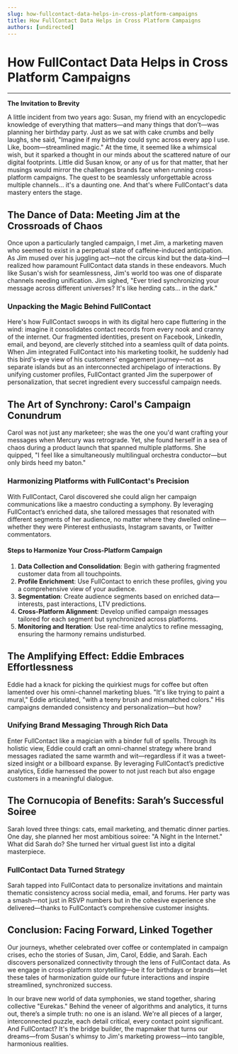```yaml
---
slug: how-fullcontact-data-helps-in-cross-platform-campaigns
title: How FullContact Data Helps in Cross Platform Campaigns
authors: [undirected]
---
```



# How FullContact Data Helps in Cross Platform Campaigns

---

**The Invitation to Brevity**

A little incident from two years ago: Susan, my friend with an encyclopedic knowledge of everything that matters—and many things that don’t—was planning her birthday party. Just as we sat with cake crumbs and belly laughs, she said, "Imagine if my birthday could sync across every app I use. Like, boom—streamlined magic." At the time, it seemed like a whimsical wish, but it sparked a thought in our minds about the scattered nature of our digital footprints. Little did Susan know, or any of us for that matter, that her musings would mirror the challenges brands face when running cross-platform campaigns. The quest to be seamlessly unforgettable across multiple channels… it's a daunting one. And that's where FullContact's data mastery enters the stage.

## The Dance of Data: Meeting Jim at the Crossroads of Chaos

Once upon a particularly tangled campaign, I met Jim, a marketing maven who seemed to exist in a perpetual state of caffeine-induced anticipation. As Jim mused over his juggling act—not the circus kind but the data-kind—I realized how paramount FullContact data stands in these endeavors. Much like Susan's wish for seamlessness, Jim's world too was one of disparate channels needing unification. Jim sighed, "Ever tried synchronizing your message across different universes? It's like herding cats… in the dark."

### Unpacking the Magic Behind FullContact

Here's how FullContact swoops in with its digital hero cape fluttering in the wind: imagine it consolidates contact records from every nook and cranny of the internet. Our fragmented identities, present on Facebook, LinkedIn, email, and beyond, are cleverly stitched into a seamless quilt of data points. When Jim integrated FullContact into his marketing toolkit, he suddenly had this bird's-eye view of his customers' engagement journey—not as separate islands but as an interconnected archipelago of interactions. By unifying customer profiles, FullContact granted Jim the superpower of personalization, that secret ingredient every successful campaign needs.

## The Art of Synchrony: Carol's Campaign Conundrum

Carol was not just any marketeer; she was the one you'd want crafting your messages when Mercury was retrograde. Yet, she found herself in a sea of chaos during a product launch that spanned multiple platforms. She quipped, "I feel like a simultaneously multilingual orchestra conductor—but only birds heed my baton."

### Harmonizing Platforms with FullContact's Precision

With FullContact, Carol discovered she could align her campaign communications like a maestro conducting a symphony. By leveraging FullContact’s enriched data, she tailored messages that resonated with different segments of her audience, no matter where they dwelled online—whether they were Pinterest enthusiasts, Instagram savants, or Twitter commentators.

#### Steps to Harmonize Your Cross-Platform Campaign

1. **Data Collection and Consolidation**: Begin with gathering fragmented customer data from all touchpoints.
2. **Profile Enrichment**: Use FullContact to enrich these profiles, giving you a comprehensive view of your audience.
3. **Segmentation**: Create audience segments based on enriched data—interests, past interactions, LTV predictions.
4. **Cross-Platform Alignment**: Develop unified campaign messages tailored for each segment but synchronized across platforms.
5. **Monitoring and Iteration**: Use real-time analytics to refine messaging, ensuring the harmony remains undisturbed.

## The Amplifying Effect: Eddie Embraces Effortlessness

Eddie had a knack for picking the quirkiest mugs for coffee but often lamented over his omni-channel marketing blues. "It's like trying to paint a mural," Eddie articulated, "with a teeny brush and mismatched colors." His campaigns demanded consistency and personalization—but how?

### Unifying Brand Messaging Through Rich Data

Enter FullContact like a magician with a binder full of spells. Through its holistic view, Eddie could craft an omni-channel strategy where brand messages radiated the same warmth and wit—regardless if it was a tweet-sized insight or a billboard expanse. By leveraging FullContact’s predictive analytics, Eddie harnessed the power to not just reach but also engage customers in a meaningful dialogue.

## The Cornucopia of Benefits: Sarah’s Successful Soiree

Sarah loved three things: cats, email marketing, and thematic dinner parties. One day, she planned her most ambitious soiree: "A Night in the Internet." What did Sarah do? She turned her virtual guest list into a digital masterpiece.

### FullContact Data Turned Strategy

Sarah tapped into FullContact data to personalize invitations and maintain thematic consistency across social media, email, and forums. Her party was a smash—not just in RSVP numbers but in the cohesive experience she delivered—thanks to FullContact’s comprehensive customer insights.

## Conclusion: Facing Forward, Linked Together

Our journeys, whether celebrated over coffee or contemplated in campaign crises, echo the stories of Susan, Jim, Carol, Eddie, and Sarah. Each discovers personalized connectivity through the lens of FullContact data. As we engage in cross-platform storytelling—be it for birthdays or brands—let these tales of harmonization guide our future interactions and inspire streamlined, synchronized success.

In our brave new world of data symphonies, we stand together, sharing collective "Eurekas." Behind the veneer of algorithms and analytics, it turns out, there’s a simple truth: no one is an island. We're all pieces of a larger, interconnected puzzle, each detail critical, every contact point significant. And FullContact? It's the bridge builder, the mapmaker that turns our dreams—from Susan's whimsy to Jim's marketing prowess—into tangible, harmonious realities.